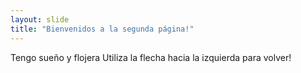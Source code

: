```yaml
---
layout: slide
title: "Bienvenidos a la segunda página!"
---
```

Tengo sueño y flojera
Utiliza la flecha hacia la izquierda para volver!
